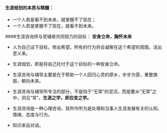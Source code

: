 #### 生涯规划的本质与精髓：
- 一个人若是看不到未来，就掌握不了现在；
- 一个人若是掌握不了现在，就看不到未来。

####生涯咨询师与受辅者共同努力的目标：
**安身立命，胸怀未来**

- 人为自己设下目标，带出希望。所有的行为将会凝聚在这个希望的周围，活出意义来。

- 生涯规划，即是将自己托付于这个目标的一种安身立命。
- 生涯咨询与辅导主要是在于帮助一个人回归心灵的原乡，步步为营，重整旗鼓，朝向未来。
- 生涯咨询与辅导所专注的部分，不是陷于“无常”的泥沼，而是要从“无常”之中，洞见“常”。**生涯之学，即应变之学。**
- 生涯咨询是一种心理咨询，其所作所为是处理和当事人生涯发展有关的认知、情绪、态度与行为。
- 知识来自对话。